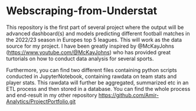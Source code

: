 # Webscraping-from-Understat
This repository is the first part of several project where the output will be advanced dashboard(s) and models predicting different football matches in the 2022/23 season in Europes top 5 leagues. This will work as the data source for my project.
I have been greatly inspired by @McKayJohns (https://www.youtube.com/@McKayJohns) who has provided great turtorials on how to conduct data analysis for several sports. 

Furthermore, you can find two different files containing python scripts conducted in JupyterNotebook, containing rawdata on team stats and player stats. This rawdata will further be aggregated, summarized etc in an ETL process and then stored in a database. 
You can find the whole process and end-result in my other repository https://github.com/Amir-Analytics/ProjectPortfolio.git
